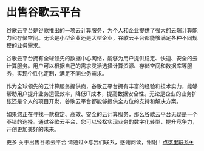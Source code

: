 # 出售谷歌云平台

谷歌云平台是谷歌推出的一项云计算服务，为个人和企业提供了强大的云端计算能力和存储空间。无论是小型企业还是大型企业，谷歌云平台都能够满足各种不同规模的业务需求。

谷歌云平台拥有全球领先的数据中心网络，能够为用户提供稳定、快速、安全的云计算服务。用户可以根据自己的需求灵活选择计算资源、存储空间和数据库等服务，实现个性化定制，满足不同业务需求。

作为全球领先的云计算服务提供商，谷歌云平台拥有丰富的经验和技术实力，能够帮助用户提升业务运营效率，降低IT成本，提高数据安全性。无论是企业的业务扩张还是个人的项目开发，谷歌云平台都能够提供全方位的支持和解决方案。

如果您正在寻找一款稳定、高效、安全的云计算服务，那么谷歌云平台无疑是一个不错的选择。通过谷歌云平台，您可以轻松实现业务的数字化转型，提升竞争力，开创更加美好的未来。

更多 关于出售谷歌云平台 请通过✈与我们联系，感谢阅读，谢谢！[点这里联系✈](https://b.k02.cc)